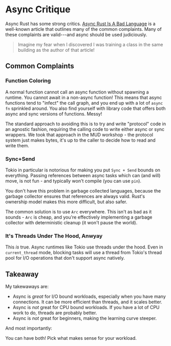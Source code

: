 # Async Critique

Async Rust has some strong critics. [Async Rust Is A Bad Language](https://bitbashing.io/async-rust.html) is a well-known article that outlines many of the common complaints. Many of these complaints are valid---and async should be used judiciously.

> Imagine my fear when I discovered I was training a class in the same building as the author of that article!

## Common Complaints

### Function Coloring

A normal function cannot call an async function without spawning a runtime. You cannot await in a non-async function! This means that async functions tend to "infect" the call graph, and you end up with a lot of `async fn` sprinkled around. You also find yourself with library code that offers both async and sync versions of functions. Messy!

The standard approach to avoiding this is to try and write "protocol" code in an agnostic fashion, requiring the calling code to write either async or sync wrappers. We took that approach in the MUD workshop - the protocol system just makes bytes, it's up to the caller to decide how to read and write them.

### Sync+Send

Tokio in particular is notorious for making you put `Sync + Send` bounds on everything. Passing references between async tasks which can (and will) move, is not fun - and typically won't compile (you can use `pin`).

You don't have this problem in garbage collected languages, because the garbage collector ensures that references are always valid. Rust's ownership model makes this more difficult, but also safer.

The common solution is to use `Arc` everywhere. This isn't as bad as it sounds - `Arc` is cheap, and you're effectively implementing a garbage collector with deterministic cleanup (it won't pause the world).

### It's Threads Under The Hood, Anwyay

This *is* true. Async runtimes like Tokio use threads under the hood. Even in `current_thread` mode, blocking tasks will use a thread from Tokio's thread pool for I/O operations that don't support async natively.

## Takeaway

My takewaways are:

* Async is *great* for I/O bound workloads, especially when you have many connections. It can be more efficient than threads, and it scales better.
* Async is *not* great for CPU bound workloads. If you have a lot of CPU work to do, threads are probably better.
* Async is *not* great for beginners, making the learning curve steeper.

And most importantly:

You can have both! Pick what makes sense for your workload.